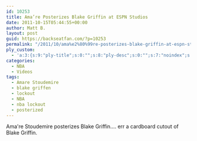 ```yaml
---
id: 10253
title: Ama’re Posterizes Blake Griffin at ESPN Studios
date: 2011-10-15T05:44:55+00:00
author: Matt B.
layout: post
guid: https://backseatfan.com/?p=10253
permalink: "/2011/10/ama%e2%80%99re-posterizes-blake-griffin-at-espn-studios/"
ply_custom:
  - 'a:3:{s:9:"ply-title";s:0:"";s:8:"ply-desc";s:0:"";s:7:"noindex";s:0:"";}'
categories:
  - NBA
  - Videos
tags:
  - Amare Stoudemire
  - blake griffen
  - lockout
  - NBA
  - nba lockout
  - posterized
---
```


<div class="entry">
  <p>
    Ama're Stoudemire posterizes Blake Griffin&#8230;. err a cardboard cutout of Blake Griffin.
  </p>

  <p>
  </p>
</div>
